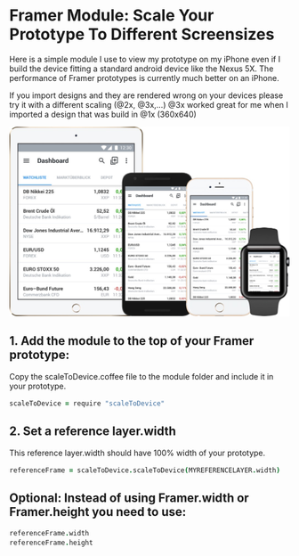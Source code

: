 Framer Module: Scale Your Prototype To Different Screensizes
======================================

Here is a simple module I use to view my prototype on my iPhone even if I build the device fitting a standard android device like the Nexus 5X. The performance of Framer prototypes is currently much better on an iPhone.

If you import designs and they are rendered wrong on your devices please try it with a different scaling (@2x, @3x,…)
@3x worked great for me when I imported a design that was build in @1x (360x640)

![Alt Text](https://raw.githubusercontent.com/ServusJon/FramerScaleToDevice/master/resize.jpg)

## 1. Add the module to the top of your Framer prototype:
Copy the scaleToDevice.coffee file to the module folder and include it in your prototype.
```coffee
scaleToDevice = require "scaleToDevice"
```

## 2. Set a reference layer.width
This reference layer.width should have 100% width of your prototype.
```coffee
referenceFrame = scaleToDevice.scaleToDevice(MYREFERENCELAYER.width)
```

## Optional: Instead of using Framer.width or Framer.height you need to use:
```coffee
referenceFrame.width
referenceFrame.height
```